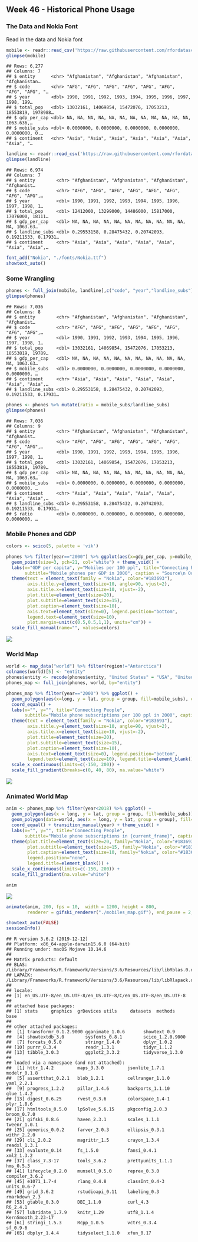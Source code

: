 
## Week 46 - Historical Phone Usage

### The Data and Nokia Font

Read in the data and Nokia font

``` r
mobile <- readr::read_csv('https://raw.githubusercontent.com/rfordatascience/tidytuesday/master/data/2020/2020-11-10/mobile.csv')
glimpse(mobile)
```

    ## Rows: 6,277
    ## Columns: 7
    ## $ entity      <chr> "Afghanistan", "Afghanistan", "Afghanistan", "Afghanistan…
    ## $ code        <chr> "AFG", "AFG", "AFG", "AFG", "AFG", "AFG", "AFG", "AFG", "…
    ## $ year        <dbl> 1990, 1991, 1992, 1993, 1994, 1995, 1996, 1997, 1998, 199…
    ## $ total_pop   <dbl> 13032161, 14069854, 15472076, 17053213, 18553819, 1978988…
    ## $ gdp_per_cap <dbl> NA, NA, NA, NA, NA, NA, NA, NA, NA, NA, NA, NA, 1063.636,…
    ## $ mobile_subs <dbl> 0.0000000, 0.0000000, 0.0000000, 0.0000000, 0.0000000, 0.…
    ## $ continent   <chr> "Asia", "Asia", "Asia", "Asia", "Asia", "Asia", "Asia", "…

``` r
landline <- readr::read_csv('https://raw.githubusercontent.com/rfordatascience/tidytuesday/master/data/2020/2020-11-10/landline.csv')
glimpse(landline)
```

    ## Rows: 6,974
    ## Columns: 7
    ## $ entity        <chr> "Afghanistan", "Afghanistan", "Afghanistan", "Afghanist…
    ## $ code          <chr> "AFG", "AFG", "AFG", "AFG", "AFG", "AFG", "AFG", "AFG",…
    ## $ year          <dbl> 1990, 1991, 1992, 1993, 1994, 1995, 1996, 1997, 1998, 1…
    ## $ total_pop     <dbl> 12412000, 13299000, 14486000, 15817000, 17076000, 18111…
    ## $ gdp_per_cap   <dbl> NA, NA, NA, NA, NA, NA, NA, NA, NA, NA, NA, NA, 1063.63…
    ## $ landline_subs <dbl> 0.29553158, 0.28475432, 0.20742093, 0.19211533, 0.17931…
    ## $ continent     <chr> "Asia", "Asia", "Asia", "Asia", "Asia", "Asia", "Asia",…

``` r
font_add("Nokia", "./fonts/Nokia.ttf")
showtext_auto()
```

### Some Wrangling

``` r
phones <- full_join(mobile, landline[,c("code", "year","landline_subs")], by=c("code", "year"))
glimpse(phones)
```

    ## Rows: 7,036
    ## Columns: 8
    ## $ entity        <chr> "Afghanistan", "Afghanistan", "Afghanistan", "Afghanist…
    ## $ code          <chr> "AFG", "AFG", "AFG", "AFG", "AFG", "AFG", "AFG", "AFG",…
    ## $ year          <dbl> 1990, 1991, 1992, 1993, 1994, 1995, 1996, 1997, 1998, 1…
    ## $ total_pop     <dbl> 13032161, 14069854, 15472076, 17053213, 18553819, 19789…
    ## $ gdp_per_cap   <dbl> NA, NA, NA, NA, NA, NA, NA, NA, NA, NA, NA, NA, 1063.63…
    ## $ mobile_subs   <dbl> 0.0000000, 0.0000000, 0.0000000, 0.0000000, 0.0000000, …
    ## $ continent     <chr> "Asia", "Asia", "Asia", "Asia", "Asia", "Asia", "Asia",…
    ## $ landline_subs <dbl> 0.29553158, 0.28475432, 0.20742093, 0.19211533, 0.17931…

``` r
phones <- phones %>% mutate(ratio = mobile_subs/landline_subs)
glimpse(phones)
```

    ## Rows: 7,036
    ## Columns: 9
    ## $ entity        <chr> "Afghanistan", "Afghanistan", "Afghanistan", "Afghanist…
    ## $ code          <chr> "AFG", "AFG", "AFG", "AFG", "AFG", "AFG", "AFG", "AFG",…
    ## $ year          <dbl> 1990, 1991, 1992, 1993, 1994, 1995, 1996, 1997, 1998, 1…
    ## $ total_pop     <dbl> 13032161, 14069854, 15472076, 17053213, 18553819, 19789…
    ## $ gdp_per_cap   <dbl> NA, NA, NA, NA, NA, NA, NA, NA, NA, NA, NA, NA, 1063.63…
    ## $ mobile_subs   <dbl> 0.0000000, 0.0000000, 0.0000000, 0.0000000, 0.0000000, …
    ## $ continent     <chr> "Asia", "Asia", "Asia", "Asia", "Asia", "Asia", "Asia",…
    ## $ landline_subs <dbl> 0.29553158, 0.28475432, 0.20742093, 0.19211533, 0.17931…
    ## $ ratio         <dbl> 0.0000000, 0.0000000, 0.0000000, 0.0000000, 0.0000000, …

### Mobile Phones and GDP

``` r
colors <- scico(5, palette = 'vik')

phones %>% filter(year=="2000") %>% ggplot(aes(x=gdp_per_cap, y=mobile_subs, fill=continent)) + 
  geom_point(size=3, pch=21, col="white") + theme_void() + 
  labs(x="GDP per capita", y="Mobiles per 100 ppl", title="Connecting People", 
       subtitle="Mobile phones per GDP in 2000", caption = "Source\n OurWorldInData.org") + 
  theme(text = element_text(family = "Nokia", color="#183693"),
        axis.title.y=element_text(size=10, angle=90, vjust=2), 
        axis.title.x=element_text(size=10, vjust=-2), 
        plot.title=element_text(size=20),
        plot.subtitle=element_text(size=15),
        plot.caption=element_text(size=10),
        axis.text=element_text(size=0), legend.position="bottom", 
        legend.text=element_text(size=10), 
        plot.margin=unit(c(0.5,0.5,1,1), units="cm")) +
  scale_fill_manual(name="", values=colors)
```

![](README_files/figure-gfm/unnamed-chunk-4-1.png)<!-- -->

### World Map

``` r
world <- map_data("world") %>% filter(region!="Antarctica")
colnames(world)[5] <- "entity"
phones$entity <- recode(phones$entity, "United States" = "USA", "United Kingdom" = "UK")
phones_map <- full_join(phones, world, by="entity")

phones_map %>% filter(year=="2000") %>% ggplot() + 
  geom_polygon(aes(x=long, y = lat, group = group, fill=mobile_subs), color="grey40") + theme_void() +
  coord_equal() +
  labs(x="", y="", title="Connecting People", 
       subtitle="Mobile phone subscriptions per 100 ppl in 2000", caption = "Source\n OurWorldInData.org") + 
  theme(text = element_text(family = "Nokia", color="#183693"),
        axis.title.y=element_text(size=10, angle=90, vjust=2), 
        axis.title.x=element_text(size=10, vjust=-2), 
        plot.title=element_text(size=20),
        plot.subtitle=element_text(size=15),
        plot.caption=element_text(size=10),
        axis.text=element_text(size=0), legend.position="bottom", 
        legend.text=element_text(size=10), legend.title=element_blank()) + 
  scale_x_continuous(limits=c(-150, 200)) +
  scale_fill_gradient(breaks=c(0, 40, 80), na.value="white")
```

![](README_files/figure-gfm/unnamed-chunk-5-1.png)<!-- -->

### Animated World Map

``` r
anim <- phones_map %>% filter(year<2018) %>% ggplot() + 
  geom_polygon(aes(x = long, y = lat, group = group, fill=mobile_subs)) +
  geom_polygon(data=world, aes(x = long, y = lat, group = group), fill=NA, color="grey40") +
  coord_equal() + transition_manual(year) + theme_void() + 
  labs(x="", y="", title="Connecting People", 
       subtitle="Mobile phone subscriptions in {current_frame}", caption = "Source\n OurWorldInData.org") + 
  theme(plot.title=element_text(size=20, family="Nokia", color="#183693"),
        plot.subtitle=element_text(size=15, family="Nokia", color="#183693"),
        plot.caption=element_text(size=10, family="Nokia", color="#183693"),
        legend.position="none", 
        legend.title=element_blank()) +
  scale_x_continuous(limits=c(-150, 200)) + 
  scale_fill_gradient(na.value="white")

anim
```

![](README_files/figure-gfm/unnamed-chunk-6-1.gif)<!-- -->

``` r
animate(anim, 200, fps = 10,  width = 1200, height = 800,
        renderer = gifski_renderer("./mobiles_map.gif"), end_pause = 2, start_pause =  2)
```

``` r
showtext_auto(FALSE)
sessionInfo()
```

    ## R version 3.6.2 (2019-12-12)
    ## Platform: x86_64-apple-darwin15.6.0 (64-bit)
    ## Running under: macOS Mojave 10.14.6
    ## 
    ## Matrix products: default
    ## BLAS:   /Library/Frameworks/R.framework/Versions/3.6/Resources/lib/libRblas.0.dylib
    ## LAPACK: /Library/Frameworks/R.framework/Versions/3.6/Resources/lib/libRlapack.dylib
    ## 
    ## locale:
    ## [1] en_US.UTF-8/en_US.UTF-8/en_US.UTF-8/C/en_US.UTF-8/en_US.UTF-8
    ## 
    ## attached base packages:
    ## [1] stats     graphics  grDevices utils     datasets  methods   base     
    ## 
    ## other attached packages:
    ##  [1] transformr_0.1.2.9000 gganimate_1.0.6       showtext_0.9         
    ##  [4] showtextdb_3.0        sysfonts_0.8.1        scico_1.2.0.9000     
    ##  [7] forcats_0.5.0         stringr_1.4.0         dplyr_1.0.2          
    ## [10] purrr_0.3.4           readr_1.3.1           tidyr_1.1.2          
    ## [13] tibble_3.0.3          ggplot2_3.3.2         tidyverse_1.3.0      
    ## 
    ## loaded via a namespace (and not attached):
    ##  [1] httr_1.4.2         maps_3.3.0         jsonlite_1.7.1     modelr_0.1.8      
    ##  [5] assertthat_0.2.1   blob_1.2.1         cellranger_1.1.0   yaml_2.2.1        
    ##  [9] progress_1.2.2     pillar_1.4.6       backports_1.1.10   glue_1.4.2        
    ## [13] digest_0.6.25      rvest_0.3.6        colorspace_1.4-1   plyr_1.8.6        
    ## [17] htmltools_0.5.0    lpSolve_5.6.15     pkgconfig_2.0.3    broom_0.7.0       
    ## [21] gifski_0.8.6       haven_2.3.1        scales_1.1.1       tweenr_1.0.1      
    ## [25] generics_0.0.2     farver_2.0.3       ellipsis_0.3.1     withr_2.2.0       
    ## [29] cli_2.0.2          magrittr_1.5       crayon_1.3.4       readxl_1.3.1      
    ## [33] evaluate_0.14      fs_1.5.0           fansi_0.4.1        xml2_1.3.2        
    ## [37] class_7.3-17       tools_3.6.2        prettyunits_1.1.1  hms_0.5.3         
    ## [41] lifecycle_0.2.0    munsell_0.5.0      reprex_0.3.0       compiler_3.6.2    
    ## [45] e1071_1.7-4        rlang_0.4.8        classInt_0.4-3     units_0.6-7       
    ## [49] grid_3.6.2         rstudioapi_0.11    labeling_0.3       rmarkdown_2.3     
    ## [53] gtable_0.3.0       DBI_1.1.0          curl_4.3           R6_2.4.1          
    ## [57] lubridate_1.7.9    knitr_1.29         utf8_1.1.4         KernSmooth_2.23-17
    ## [61] stringi_1.5.3      Rcpp_1.0.5         vctrs_0.3.4        sf_0.9-6          
    ## [65] dbplyr_1.4.4       tidyselect_1.1.0   xfun_0.17
